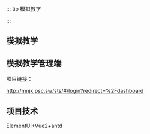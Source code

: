 ::: tip
 模拟教学

:::
## 模拟教学



## 模拟教学管理端
项目链接：

http://mnjx.psc.sw/sts/#/login?redirect=%2Fdashboard


## 项目技术
ElementUI+Vue2+antd